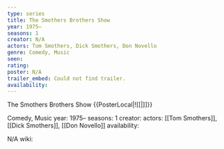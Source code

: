 ```yaml
---
type: series
title: The Smothers Brothers Show
year: 1975–
seasons: 1
creator: N/A
actors: Tom Smothers, Dick Smothers, Don Novello
genre: Comedy, Music
seen:
rating: 
poster: N/A
trailer_embed: Could not find trailer.
availability:
---
```

The Smothers Brothers Show
{{PosterLocal|![[|]]}}

Comedy, Music
year: 1975–
seasons: 1
creator: 
actors: [[Tom Smothers]], [[Dick Smothers]], [[Don Novello]]
availability:

N/A
wiki: 


